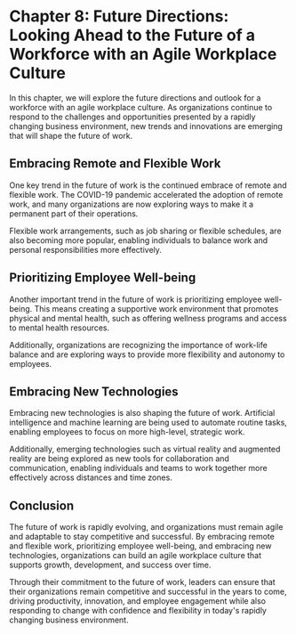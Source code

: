 Chapter 8: Future Directions: Looking Ahead to the Future of a Workforce with an Agile Workplace Culture
========================================================================================================

In this chapter, we will explore the future directions and outlook for a workforce with an agile workplace culture. As organizations continue to respond to the challenges and opportunities presented by a rapidly changing business environment, new trends and innovations are emerging that will shape the future of work.

Embracing Remote and Flexible Work
----------------------------------

One key trend in the future of work is the continued embrace of remote and flexible work. The COVID-19 pandemic accelerated the adoption of remote work, and many organizations are now exploring ways to make it a permanent part of their operations.

Flexible work arrangements, such as job sharing or flexible schedules, are also becoming more popular, enabling individuals to balance work and personal responsibilities more effectively.

Prioritizing Employee Well-being
--------------------------------

Another important trend in the future of work is prioritizing employee well-being. This means creating a supportive work environment that promotes physical and mental health, such as offering wellness programs and access to mental health resources.

Additionally, organizations are recognizing the importance of work-life balance and are exploring ways to provide more flexibility and autonomy to employees.

Embracing New Technologies
--------------------------

Embracing new technologies is also shaping the future of work. Artificial intelligence and machine learning are being used to automate routine tasks, enabling employees to focus on more high-level, strategic work.

Additionally, emerging technologies such as virtual reality and augmented reality are being explored as new tools for collaboration and communication, enabling individuals and teams to work together more effectively across distances and time zones.

Conclusion
----------

The future of work is rapidly evolving, and organizations must remain agile and adaptable to stay competitive and successful. By embracing remote and flexible work, prioritizing employee well-being, and embracing new technologies, organizations can build an agile workplace culture that supports growth, development, and success over time.

Through their commitment to the future of work, leaders can ensure that their organizations remain competitive and successful in the years to come, driving productivity, innovation, and employee engagement while also responding to change with confidence and flexibility in today's rapidly changing business environment.
